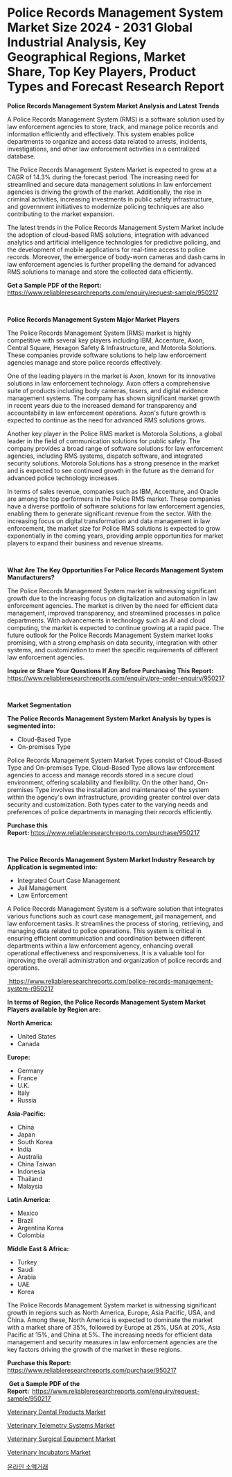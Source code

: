 <p><h1>Police Records Management System Market Size 2024 - 2031 Global Industrial Analysis, Key Geographical Regions, Market Share, Top Key Players, Product Types and Forecast Research Report</h1></p><p><strong>Police Records Management System Market Analysis and Latest Trends</strong></p>
<p><p>A Police Records Management System (RMS) is a software solution used by law enforcement agencies to store, track, and manage police records and information efficiently and effectively. This system enables police departments to organize and access data related to arrests, incidents, investigations, and other law enforcement activities in a centralized database.</p><p>The Police Records Management System Market is expected to grow at a CAGR of 14.3% during the forecast period. The increasing need for streamlined and secure data management solutions in law enforcement agencies is driving the growth of the market. Additionally, the rise in criminal activities, increasing investments in public safety infrastructure, and government initiatives to modernize policing techniques are also contributing to the market expansion.</p><p>The latest trends in the Police Records Management System Market include the adoption of cloud-based RMS solutions, integration with advanced analytics and artificial intelligence technologies for predictive policing, and the development of mobile applications for real-time access to police records. Moreover, the emergence of body-worn cameras and dash cams in law enforcement agencies is further propelling the demand for advanced RMS solutions to manage and store the collected data efficiently.</p></p>
<p><strong>Get a Sample PDF of the Report:&nbsp;</strong> <a href="https://www.reliableresearchreports.com/enquiry/request-sample/950217">https://www.reliableresearchreports.com/enquiry/request-sample/950217</a></p>
<p>&nbsp;</p>
<p><strong>Police Records Management System Major Market Players</strong></p>
<p><p>The Police Records Management System (RMS) market is highly competitive with several key players including IBM, Accenture, Axon, Central Square, Hexagon Safety & Infrastructure, and Motorola Solutions. These companies provide software solutions to help law enforcement agencies manage and store police records effectively. </p><p>One of the leading players in the market is Axon, known for its innovative solutions in law enforcement technology. Axon offers a comprehensive suite of products including body cameras, tasers, and digital evidence management systems. The company has shown significant market growth in recent years due to the increased demand for transparency and accountability in law enforcement operations. Axon's future growth is expected to continue as the need for advanced RMS solutions grows.</p><p>Another key player in the Police RMS market is Motorola Solutions, a global leader in the field of communication solutions for public safety. The company provides a broad range of software solutions for law enforcement agencies, including RMS systems, dispatch software, and integrated security solutions. Motorola Solutions has a strong presence in the market and is expected to see continued growth in the future as the demand for advanced police technology increases.</p><p>In terms of sales revenue, companies such as IBM, Accenture, and Oracle are among the top performers in the Police RMS market. These companies have a diverse portfolio of software solutions for law enforcement agencies, enabling them to generate significant revenue from the sector. With the increasing focus on digital transformation and data management in law enforcement, the market size for Police RMS solutions is expected to grow exponentially in the coming years, providing ample opportunities for market players to expand their business and revenue streams.</p></p>
<p>&nbsp;</p>
<p><strong>What Are The Key Opportunities For Police Records Management System Manufacturers?</strong></p>
<p><p>The Police Records Management System market is witnessing significant growth due to the increasing focus on digitalization and automation in law enforcement agencies. The market is driven by the need for efficient data management, improved transparency, and streamlined processes in police departments. With advancements in technology such as AI and cloud computing, the market is expected to continue growing at a rapid pace. The future outlook for the Police Records Management System market looks promising, with a strong emphasis on data security, integration with other systems, and customization to meet the specific requirements of different law enforcement agencies.</p></p>
<p><strong>Inquire or Share Your Questions If Any Before Purchasing This Report:</strong> <a href="https://www.reliableresearchreports.com/enquiry/pre-order-enquiry/950217">https://www.reliableresearchreports.com/enquiry/pre-order-enquiry/950217</a></p>
<p>&nbsp;</p>
<p><strong>Market Segmentation</strong></p>
<p><strong>The Police Records Management System Market Analysis by types is segmented into:</strong></p>
<p><ul><li>Cloud-Based Type</li><li>On-premises Type</li></ul></p>
<p><p>Police Records Management System Market Types consist of Cloud-Based Type and On-premises Type. Cloud-Based Type allows law enforcement agencies to access and manage records stored in a secure cloud environment, offering scalability and flexibility. On the other hand, On-premises Type involves the installation and maintenance of the system within the agency's own infrastructure, providing greater control over data security and customization. Both types cater to the varying needs and preferences of police departments in managing their records efficiently.</p></p>
<p><strong>Purchase this Report:&nbsp;</strong><a href="https://www.reliableresearchreports.com/purchase/950217">https://www.reliableresearchreports.com/purchase/950217</a></p>
<p>&nbsp;</p>
<p><strong>The Police Records Management System Market Industry Research by Application is segmented into:</strong></p>
<p><ul><li>Integrated Court Case Management</li><li>Jail Management</li><li>Law Enforcement</li></ul></p>
<p><p>A Police Records Management System is a software solution that integrates various functions such as court case management, jail management, and law enforcement tasks. It streamlines the process of storing, retrieving, and managing data related to police operations. This system is critical in ensuring efficient communication and coordination between different departments within a law enforcement agency, enhancing overall operational effectiveness and responsiveness. It is a valuable tool for improving the overall administration and organization of police records and operations.</p></p>
<p><a href="https://www.reliableresearchreports.com/police-records-management-system-r950217">&nbsp;https://www.reliableresearchreports.com/police-records-management-system-r950217</a></p>
<p><strong>In terms of Region, the Police Records Management System Market Players available by Region are:</strong></p>
<p>
    <p> <strong> North America: </strong>
        <ul>
            <li>United States</li>
            <li>Canada</li>
        </ul>
        </p> 
    <p> <strong> Europe: </strong>
        <ul>
            <li>Germany</li>
            <li>France</li>
            <li>U.K.</li>
            <li>Italy</li>
            <li>Russia</li>
        </ul>
        </p> 
    <p> <strong> Asia-Pacific: </strong>
        <ul>
            <li>China</li>
            <li>Japan</li>
            <li>South Korea</li>
            <li>India</li>
            <li>Australia</li>
            <li>China Taiwan</li>
            <li>Indonesia</li>
            <li>Thailand</li>
            <li>Malaysia</li>
        </ul>
        </p> 
    <p> <strong> Latin America: </strong>
        <ul>
            <li>Mexico</li>
            <li>Brazil</li>
            <li>Argentina Korea</li>
            <li>Colombia</li>
        </ul>
        </p> 
    <p> <strong> Middle East & Africa: </strong>
        <ul>
            <li>Turkey</li>
            <li>Saudi</li>
            <li>Arabia</li>
            <li>UAE</li>
            <li>Korea</li>
        </ul>
    </p>
    </p>
<p><p>The Police Records Management System market is witnessing significant growth in regions such as North America, Europe, Asia Pacific, USA, and China. Among these, North America is expected to dominate the market with a market share of 35%, followed by Europe at 25%, USA at 20%, Asia Pacific at 15%, and China at 5%. The increasing needs for efficient data management and security measures in law enforcement agencies are the key factors driving the growth of the market in these regions.</p></p>
<p><strong>Purchase this Report: </strong><a href="https://www.reliableresearchreports.com/purchase/950217">https://www.reliableresearchreports.com/purchase/950217</a></p>
<p>&nbsp;<strong>Get a Sample PDF of the Report:&nbsp;&nbsp;</strong><a href="https://www.reliableresearchreports.com/enquiry/request-sample/950217">https://www.reliableresearchreports.com/enquiry/request-sample/950217</a></p>
<p><strong></strong></p>
<p><p><a href="https://github.com/labibmmn112/Market-Research-Report-List-1/blob/main/veterinary-dental-products-market.md">Veterinary Dental Products Market</a></p><p><a href="https://github.com/LiamKanenood/Market-Research-Report-List-1/blob/main/veterinary-telemetry-systems-market.md">Veterinary Telemetry Systems Market</a></p><p><a href="https://github.com/rslnowrouzi/Market-Research-Report-List-1/blob/main/veterinary-surgical-equipment-market.md">Veterinary Surgical Equipment Market</a></p><p><a href="https://github.com/vregtldg37/Market-Research-Report-List-1/blob/main/veterinary-incubators-market.md">Veterinary Incubators Market</a></p><p><a href="https://github.com/konokaryan/Market-Research-Report-List-2/blob/main/344735181526.md">온라인 소액거래</a></p></p>